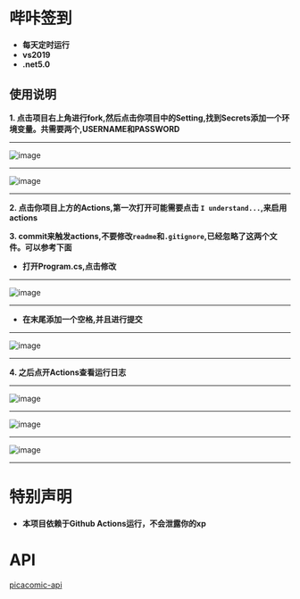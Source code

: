 # 哔咔签到

- **每天定时运行**
- **vs2019**
- **.net5.0**

## 使用说明


**1. 点击项目右上角进行fork,然后点击你项目中的Setting,找到Secrets添加一个环境变量。共需要两个,USERNAME和PASSWORD**


***

 ![image](https://github.com/FirmianaMarsili/picacomic-Punch/blob/main/asset/1.png)


***

 ![image](https://github.com/FirmianaMarsili/picacomic-Punch/blob/main/asset/2.png)

***


**2. 点击你项目上方的Actions,第一次打开可能需要点击 `I understand...`,来启用actions**




**3. commit来触发actions,不要修改`readme`和`.gitignore`,已经忽略了这两个文件。可以参考下面**


- **打开Program.cs,点击修改**


***

 ![image](https://github.com/FirmianaMarsili/picacomic-Punch/blob/main/asset/3.png)

***




- **在末尾添加一个空格,并且进行提交**


***

 ![image](https://github.com/FirmianaMarsili/picacomic-Punch/blob/main/asset/4.png)

***



**4. 之后点开Actions查看运行日志**

***

 ![image](https://github.com/FirmianaMarsili/picacomic-Punch/blob/main/asset/5.png)

***

 ![image](https://github.com/FirmianaMarsili/picacomic-Punch/blob/main/asset/6.png)
 
***

 ![image](https://github.com/FirmianaMarsili/picacomic-Punch/blob/main/asset/7.png)
 
 ***



# 特别声明

- **本项目依赖于Github Actions运行，不会泄露你的xp**

# API
 [picacomic-api](https://github.com/FirmianaMarsili/picacomic-api)
